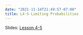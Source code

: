 ```yaml
---
date: "2021-11-14T21:49:57-07:00"
title: L4-5-Limiting Probabilities
---
```



Slides: [Lesson 4-5](/3_stochastic_processes_2021/3_stochastic_processes.pdf)